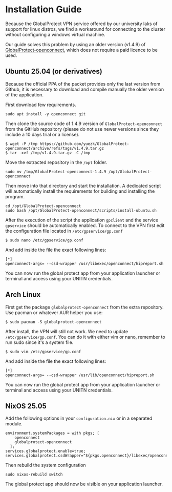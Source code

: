 # Installation Guide
Because the GlobalProtect VPN service offered by our university laks of support for linux distros, we find a workaround for connecting to the cluster without configuring a windows virtual machine.

Our guide solves this problem by using an older version (v1.4.9) of [GlobalProtect-openconnect](https://github.com/yuezk/GlobalProtect-openconnect/), which does not require a paid licence to be used. 

## Ubuntu 25.04 (or derivatives)
Because the official PPA of the packet provides only the last version from Github, it is necessary to download and compile manually the older version of the application. 

First download few requirements.
```
sudo apt install -y openconnect git
```
Then clone the source code of 1.4.9 version of `GlobalProtect-openconnect` from the GitHub repository (please do not use newer versions since they include a 10 days trial or a license).
```
$ wget -P /tmp https://github.com/yuezk/GlobalProtect-openconnect/archive/refs/tags/v1.4.9.tar.gz
$ tar -xvf /tmp/v1.4.9.tar.gz -C /tmp
```
Move the extracted repository in the `/opt` folder.
```
sudo mv /tmp/GlobalProtect-openconnect-1.4.9 /opt/GlobalProtect-openconnect
```
Then move into that directory and start the installation. A dedicated script will automatically install the requirements for building and installing the program. 
```
cd /opt/GlobalProtect-openconnect
sudo bash /opt/GlobalProtect-openconnect/scripts/install-ubuntu.sh
```
After the execution of the script the application `gpclient` and the service `gpservice` should be automatically enabled. 
To connect to the VPN first edit the configuration file located in `/etc/gpservice/gp.conf`
```
$ sudo nano /etc/gpservice/gp.conf
```
And add inside the file the exact following lines:
```
[*]
openconnect-args= --csd-wrapper /usr/libexec/openconnect/hipreport.sh
```
You can now run the global protect app from your application launcher or terminal and access using your UNITN credentials.

## Arch Linux
First get the package `globalprotect-openconnect` from the extra repository. Use pacman or
whatever AUR helper you use:
```
$ sudo pacman -S globalprotect-openconnect
```

After install, the VPN will still not work. We need to update `/etc/gpservice/gp.conf`.
You can do it with either vim or nano, remember to run sudo since it's a system file.
```
$ sudo vim /etc/gpservice/gp.conf
```

And add inside the file the exact following lines:
```
[*]
openconnect-args= --csd-wrapper /usr/lib/openconnect/hipreport.sh
```

You can now run the global protect app from your application launcher or terminal and access using your UNITN credentials.

## NixOS 25.05

Add the following options in your `configuration.nix` or in a separated module.
```
environment.systemPackages = with pkgs; [
    openconnect
    globalprotect-openconnect
  ];
services.globalprotect.enable=true;
services.globalprotect.csdWrapper="${pkgs.openconnect}/libexec/openconnect/hipreport.sh";
```
Then rebuild the system configuration

```
sudo nixos-rebuild switch
```
The global protect app should now be visible on your application launcher.
